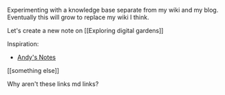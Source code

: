 Experimenting with a knowledge base separate from my wiki and my blog. Eventually this will grow to replace my wiki I think.

Let's create a new note on [[Exploring digital gardens]]

Inspiration:

- [Andy's Notes](https://notes.andymatuschak.org/About_these_notes)

[[something else]]

Why aren't these links md links?


